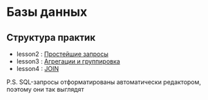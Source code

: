 # Базы данных

## Структура практик

- lesson2 : [Простейшие запросы](./)
- lesson3 : [Агрегации и группировка](./)
- lesson4 : [JOIN](./)

P.S. SQL-запросы отформатированы автоматически редактором, поэтому они так
выглядят
